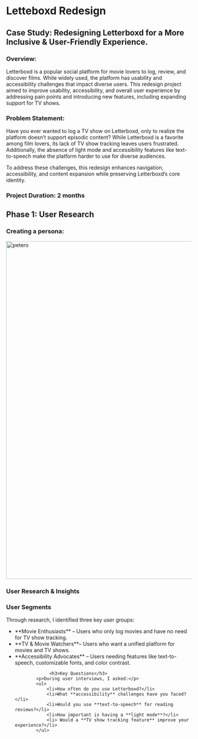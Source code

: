 <h1> Letteboxd Redesign</h1>
<h2>Case Study: Redesigning Letterboxd for a More Inclusive & User-Friendly Experience. </h2>


<h3>Overview:</h3>
Letterboxd is a popular social platform for movie lovers to log, review, and discover films. While widely used, the platform has usability and accessibility challenges that impact diverse users. This redesign project aimed to improve usability, accessibility, and overall user experience by addressing pain points and introducing new features, 
including expanding support for TV shows.


<h3>Problem Statement:</h3>
Have you ever wanted to log a TV show on Letterboxd, only to realize the platform doesn’t support episodic content? While Letterboxd is a favorite among film lovers, its lack of TV show tracking leaves users frustrated. Additionally, the absence of light mode and accessibility features like text-to-speech make the platform harder to use for diverse audiences.

To address these challenges, this redesign enhances navigation, accessibility, and content expansion while preserving Letterboxd’s core identity.

<h3>Project Duration: 2 months</h3> 
<h2>Phase 1: User Research </h2>


<h3>Creating a persona:</h3>
   <img width="915" alt="petero" src="https://github.com/user-attachments/assets/319bd7c8-b844-4a74-b2f9-533ad95f8ce7" />
   
 <h3>User Research & Insights</h3>
 <h3>User Segments</h3>
            <p>Through research, I identified three key user groups:</p>
            <ul>
                <li>**Movie Enthusiasts** – Users who only log movies and have no need for TV show tracking.</li>
                <li>**TV & Movie Watchers**– Users who want a unified platform for movies and TV shows.</li>
                <li>**Accessibility Advocates** – Users needing features like text-to-speech, customizable fonts, and color contrast.</li>

                 <h3>Key Questions</h3>
            <p>During user interviews, I asked:</p>
            <ul>
                <li>How often do you use Letterboxd?</li>
                <li>What **accessibility** challenges have you faced?</li>
                <li>Would you use **text-to-speech** for reading reviews?</li>
                <li>How important is having a **light mode**?</li>
                <li> Would a **TV show tracking feature** improve your experience?</li>
            </ul>


                


